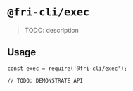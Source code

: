 # `@fri-cli/exec`

> TODO: description

## Usage

```
const exec = require('@fri-cli/exec');

// TODO: DEMONSTRATE API
```
